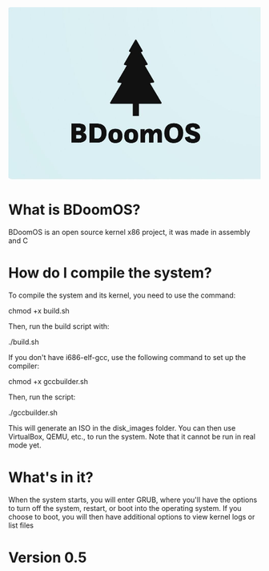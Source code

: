 ![BDoomOS](bdoom.jpg)

# What is BDoomOS?

BDoomOS is an open source kernel x86 project, it was made in assembly and C 

# How do I compile the system?

To compile the system and its kernel, you need to use the command:

chmod +x build.sh

Then, run the build script with:

./build.sh

If you don't have i686-elf-gcc, use the following command to set up the compiler:

chmod +x gccbuilder.sh

Then, run the script:

./gccbuilder.sh

This will generate an ISO in the disk_images folder. You can then use VirtualBox, QEMU, etc., to run the system. Note that it cannot be run in real mode yet.

# What's in it?

When the system starts, you will enter GRUB, where you'll have the options to turn off the system, restart, or boot into the operating system. If you choose to boot, you will then have additional options to view kernel logs or list files

# Version 0.5



